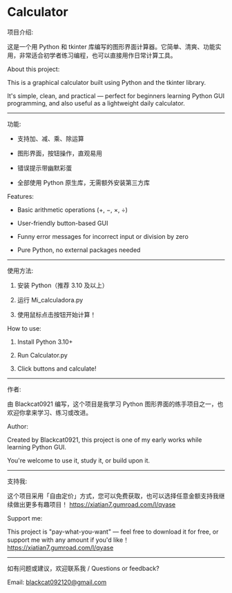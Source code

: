 # Calculator
项目介绍:

这是一个用 Python 和 tkinter 库编写的图形界面计算器。它简单、清爽、功能实用，非常适合初学者练习编程，也可以直接用作日常计算工具。

About this project:

This is a graphical calculator built using Python and the tkinter library.

It's simple, clean, and practical — perfect for beginners learning Python GUI programming, and also useful as a lightweight daily calculator.

---

功能:

- 支持加、减、乘、除运算

- 图形界面，按钮操作，直观易用

- 错误提示带幽默彩蛋

- 全部使用 Python 原生库，无需额外安装第三方库

Features:

- Basic arithmetic operations (+, −, ×, ÷)

- User-friendly button-based GUI

- Funny error messages for incorrect input or division by zero

- Pure Python, no external packages needed

---

使用方法:

1. 安装 Python（推荐 3.10 及以上）

2. 运行 Mi_calculadora.py

3. 使用鼠标点击按钮开始计算！

How to use:

1. Install Python 3.10+

2. Run Calculator.py

3. Click buttons and calculate!

---

作者:

由 Blackcat0921 编写，这个项目是我学习 Python 图形界面的练手项目之一，也欢迎你拿来学习、练习或改进。

Author:

Created by Blackcat0921, this project is one of my early works while learning Python GUI.

You're welcome to use it, study it, or build upon it.

---

支持我:

这个项目采用「自由定价」方式，您可以免费获取，也可以选择任意金额支持我继续做出更多有趣项目！
https://xiatian7.gumroad.com/l/qyase

Support me:

This project is "pay-what-you-want" — feel free to download it for free, or support me with any amount if you'd like！
https://xiatian7.gumroad.com/l/qyase

---

如有问题或建议，欢迎联系我 / Questions or feedback?

Email: blackcat092120@gmail.com
